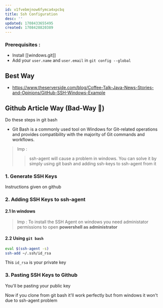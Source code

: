 ```yaml
---
id: v1fvebmjnow6fymca4xpcbq
title: Ssh Configuration
desc: ''
updated: 1708433655495
created: 1708428820389
---
```


### Prerequisites :
- Install [[windows.git]]
- Add your `user.name` and `user.email` in `git config --global`

## Best Way

- https://www.theserverside.com/blog/Coffee-Talk-Java-News-Stories-and-Opinions/GitHub-SSH-Windows-Example


## Github Article Way (Bad-Way 🥲)

Do these steps in git bash  
- Git Bash is a commonly used tool on Windows for Git-related operations and provides compatibility with the majority of Git commands and workflows.

> Imp :
> > ssh-agent will cause a problem in windows. You can solve it by simply using git bash and adding ssh-keys to ssh-agent from it

### 1. Generate SSH Keys

Instructions given on github

### 2. Adding SSH Keys to ssh-agent

#### 2.1 In windows

> Imp : To install the SSH Agent on windows you need administator permissions to open **powershell as administrator**

#### 2.2 Using `git bash`

```bash
eval $(ssh-agent -s)
ssh-add ~/.ssh/id_rsa
```

This `id_rsa` is your private key

### 3. Pasting SSH Keys to Github

You'll be pasting your public key


Now if you clone from git bash it'll work perfectly but from windows it won't due to ssh-agent problem